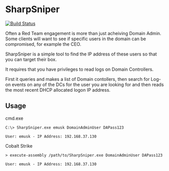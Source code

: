 # SharpSniper

[![Build Status](https://travis-ci.org/joemccann/dillinger.svg?branch=master)](https://travis-ci.org/joemccann/dillinger)

Often a Red Team engagement is more than just acheiving Domain Admin. Some clients will want to see if specific users in the domain can be compromised, for example the CEO.

SharpSniper is a simple tool to find the IP address of these users so that you can target their box.

It requires that you have privileges to read logs on Domain Controllers.

First it queries and makes a list of Domain contollers, then search for Log-on events on any of the DCs for the user you are looking for and then reads the most recent DHCP allocated logon IP address.

## Usage 

cmd.exe
```
C:\> SharpSniper.exe emusk DomainAdminUser DAPass123

User: emusk - IP Address: 192.168.37.130
```
Cobalt Strike
```
> execute-assembly /path/to/SharpSniper.exe DomainAdminUser DAPass123

User: emusk - IP Address: 192.168.37.130
```
